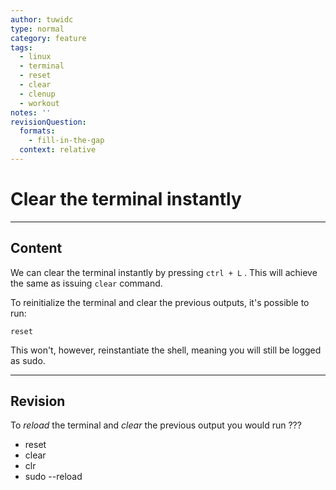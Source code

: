 ```yaml
---
author: tuwidc
type: normal
category: feature
tags:
  - linux
  - terminal
  - reset
  - clear
  - clenup
  - workout
notes: ''
revisionQuestion:
  formats:
    - fill-in-the-gap
  context: relative
---
```


# Clear the terminal instantly


---

## Content

We can clear the terminal instantly by pressing `ctrl + L` . This will achieve the same as issuing `clear` command.

To reinitialize the terminal and clear the previous outputs, it's possible to run: 

```plain-text
reset
```

This won't, however, reinstantiate the shell, meaning you will still be logged as sudo.


---

## Revision

To *reload* the terminal and *clear* the previous output you would run ???

- reset
- clear
- clr
- sudo --reload
